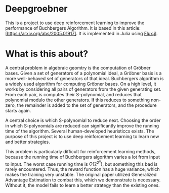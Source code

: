# Deepgroebner

<!--- [![Stable](https://img.shields.io/badge/docs-stable-blue.svg)](https://0708andreas.github.io/Deepgroebner.jl/stable)
[![Dev](https://img.shields.io/badge/docs-dev-blue.svg)](https://0708andreas.github.io/Deepgroebner.jl/dev)
[![Build Status](https://github.com/0708andreas/Deepgroebner.jl/workflows/CI/badge.svg)](https://github.com/0708andreas/Deepgroebner.jl/actions) --->

This is a project to use deep reinforcement learning to improve the performance of Buchbergers Algorithm. It is based in this article: [https://arxiv.org/abs/2005.01917]. It is implemented in Julia using [Flux.jl](https://arxiv.org/abs/1811.01457).

# What is this about?
A central problem in algebraic geomtry is the computation of Gröbner bases. Given a set of generators of a polynomial ideal, a Gröbner basis is a more well-behaved set of generators of that ideal. Buchbergers algorithm is a widely used algorithm for computing Gröbner bases. On a high level, it works by considering all pairs of generators from the given generating set. From each pair, is computes their S-polynomial, and reduces that polynomial modulo the other generators. If this reduces to something non-zero, the remainder is added to the set of generators, and the procedure starts again.

A central choice is which S-polynomial to reduce next. Choosing the order in which S-polynomials are reduced can significantly improve the running time of the algorithm. Several human-developed heuristiccs exists. The purpose of this project is to use deep reinforcement learning to learn new and better strategies.

This problem is particularly difficult for reinforcement learning methods, because the running time of Buchbergers algorithm varies a lot from input to input. The worst case running time is $O(2^{2^n})$, but something this bad is rarely encountered. Thus, the reward function has a huge variance, which makes the training very unstable. The original paper utilized Generalized Advantage Estimation to combat this, which we demonstrate is necessary. Without it, the model fails to learn a better strategy than the existing ones.
